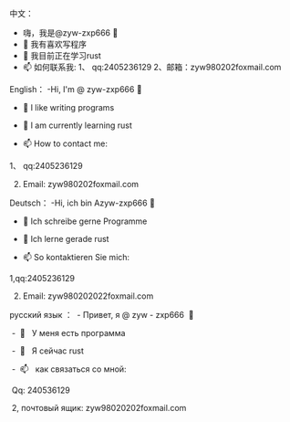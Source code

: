 中文：
- 嗨，我是@zyw-zxp666 👋
- 👀 我有喜欢写程序
- 🌱 我目前正在学习rust
- 📫 如何联系我:
1、 qq:2405236129
2、邮箱：zyw980202foxmail.com

English：
-Hi, I'm @ zyw-zxp666 👋

- 👀 I like writing programs

- 🌱 I am currently learning rust

- 📫 How to contact me:

1、 qq:2405236129

2. Email: zyw980202foxmail.com

Deutsch：
-Hi, ich bin Azyw-zxp666 👋

- 👀 Ich schreibe gerne Programme

- 🌱 Ich lerne gerade rust

- 📫 So kontaktieren Sie mich:

1,qq:2405236129

2. Email: zyw980202022foxmail.com

русский язык ：
 - Привет, я @ zyw - zxp666  👋 

 -  👀   У меня есть программа 

 -  🌱   Я сейчас rust

 -  📫   как связаться со мной: 

 Qq: 240536129 

 2, почтовый ящик: zyw98020202foxmail.com




<!---
zyw-zxp666/zyw-zxp666 is a ✨ special ✨ repository because its `README.md` (this file) appears on your GitHub profile.
You can click the Preview link to take a look at your changes.
--->
